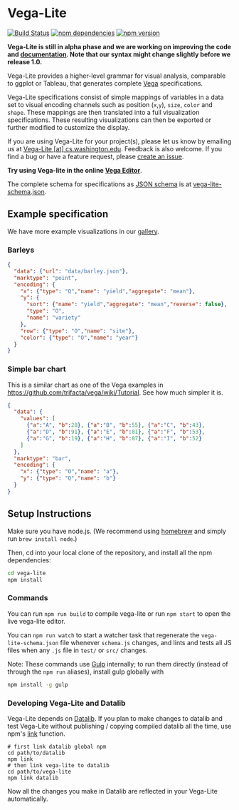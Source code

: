 # Vega-Lite

[![Build Status](https://travis-ci.org/vega/vega-lite.svg)](https://travis-ci.org/vega/vega-lite)
[![npm dependencies](https://david-dm.org/vega/vega-lite.svg)](https://www.npmjs.com/package/vega-lite)
[![npm version](https://img.shields.io/npm/v/vega-lite.svg)](https://www.npmjs.com/package/vega-lite)

**Vega-Lite is still in alpha phase and we are working on improving the code and [documentation](docs/Documentation.md).
Note that our syntax might change slightly before we release 1.0.**

Vega-Lite provides a higher-level grammar for visual analysis, comparable to ggplot or Tableau, that generates complete [Vega](https://vega.github.io/) specifications.

Vega-Lite specifications consist of simple mappings of variables in a data set to visual encoding channels such as position (`x`,`y`), `size`, `color` and `shape`. These mappings are then translated into a full visualization specifications. These resulting visualizations can then be exported or further modified to customize the display.

If you are using Vega-Lite for your project(s), please let us know by emailing us at [Vega-Lite \[at\] cs.washington.edu](mailto:vega-lite@cs.washington.edu).  Feedback is also welcome.
If you find a bug or have a feature request, please [create an issue](https://github.com/vega/vega-lite/issues/new).

__Try using Vega-lite in the online [Vega Editor](http://vega.github.io/vega-editor/?mode=vega-lite)__. 

The complete schema for specifications as [JSON schema](http://json-schema.org/) is at [vega-lite-schema.json](https://vega.github.io/vega-lite/vega-lite-schema.json).

## Example specification

We have more example visualizations in our [gallery](https://vega.github.io/vega-lite/gallery.html).

### Barleys

```json
{
  "data": {"url": "data/barley.json"},
  "marktype": "point",
  "encoding": {
    "x": {"type": "Q","name": "yield","aggregate": "mean"},
    "y": {
      "sort": {"name": "yield","aggregate": "mean","reverse": false},
      "type": "O",
      "name": "variety"
    },
    "row": {"type": "O","name": "site"},
    "color": {"type": "O","name": "year"}
  }
}
```

### Simple bar chart

This is a similar chart as one of the Vega examples in https://github.com/trifacta/vega/wiki/Tutorial. See how much simpler it is.

```json
{
  "data": {
    "values": [
      {"a":"A", "b":28}, {"a":"B", "b":55}, {"a":"C", "b":43},
      {"a":"D", "b":91}, {"a":"E", "b":81}, {"a":"F", "b":53},
      {"a":"G", "b":19}, {"a":"H", "b":87}, {"a":"I", "b":52}
    ]
  },
  "marktype": "bar",
  "encoding": {
    "x": {"type": "O","name": "a"},
    "y": {"type": "Q","name": "b"}
  }
}
```

## Setup Instructions

Make sure you have node.js. (We recommend using [homebrew](http://brew.sh) and simply run `brew install node`.)

Then, cd into your local clone of the repository, and install all the npm dependencies:

```sh
cd vega-lite
npm install
```

### Commands

You can run `npm run build` to compile vega-lite or run `npm start` to open the live vega-lite editor.

You can `npm run watch` to start a watcher task that regenerate the `vega-lite-schema.json` file whenever `schema.js` changes, and lints and tests all JS files when any `.js` file in `test/` or `src/` changes.

Note: These commands use [Gulp](http://gulpjs.com) internally; to run them directly (instead of through the `npm run` aliases), install gulp globally with
```sh
npm install -g gulp
```

### Developing Vega-Lite and Datalib

Vega-Lite depends on [Datalib](https://github.com/vega/datalib).
If you plan to make changes to datalib and test Vega-Lite without publishing / copying compiled datalib all the time, use npm's [link](http://justjs.com/posts/npm-link-developing-your-own-npm-modules-without-tears) function.


```
# first link datalib global npm
cd path/to/datalib
npm link
# then link vega-lite to datalib
cd path/to/vega-lite
npm link datalib
```

Now all the changes you make in Datalib are reflected in your Vega-Lite automatically.
